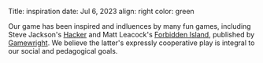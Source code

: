 Title: inspiration
date: Jul 6, 2023
align: right
color: green

Our game has been inspired and indluences by many fun games, including Steve Jackson's [Hacker](http://www.boardgamegeek.com/boardgame/1250/hacker) and Matt Leacock's [Forbidden Island](http://www.boardgamegeek.com/boardgame/65244/forbidden-island), published by [Gamewright](http://www.gamewright.com/). We believe the latter's expressly cooperative play is integral to our social and pedagogical goals.

